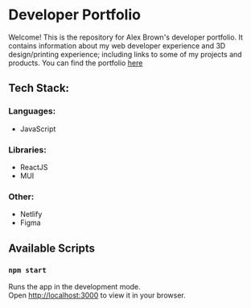 # Developer Portfolio
Welcome! This is the repository for Alex Brown's developer portfolio. It contains information about my web developer experience and 3D design/printing experience; including links to some of my projects and products.
You can find the portfolio [here](https://alexbrown-portfolio.netlify.app/)

## Tech Stack:
### Languages:
- JavaScript
### Libraries:
- ReactJS
- MUI
### Other:
- Netlify
- Figma

## Available Scripts
### `npm start`
Runs the app in the development mode.\
Open [http://localhost:3000](http://localhost:3000) to view it in your browser.

